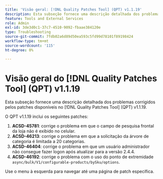 ```yaml
---
title: 'Visão geral: [!DNL Quality Patches Tool] (QPT) v1.1.19'
description: Esta subseção fornece uma descrição detalhada dos problemas corrigidos pelos patches disponíveis no [!DNL Quality Patches Tool] (QPT) v1.1.19.
feature: Tools and External Services
role: Admin
exl-id: 3de3d0c1-37c7-4510-9092-fbaae384120e
type: Troubleshooting
source-git-commit: 7fdb02a6d89d50ea593c5fd99d78101f89198424
workflow-type: tm+mt
source-wordcount: '115'
ht-degree: 0%

---
```


# Visão geral do [!DNL Quality Patches Tool] (QPT) v1.1.19

Esta subseção fornece uma descrição detalhada dos problemas corrigidos pelos patches disponíveis no [!DNL Quality Patches Tool] (QPT) v1.1.19.

O QPT v1.1.19 inclui os seguintes patches:

1. **ACSD-45781**: corrige o problema em que o campo de pesquisa frontal da loja não é exibido no celular.
1. **ACSD-46213**: corrige o problema em que a solicitação da árvore de categoria é limitada a 20 categorias.
1. **ACSD-46404**: corrige o problema em que um usuário administrador não consegue fazer logon após atualizar para a versão 2.4.4.
1. **ACSD-46192**: corrige o problema com o uso do ponto de extremidade `async/bulk/V1/configurable-products/bySku/options`.

Use o menu à esquerda para navegar até uma página de patch específica.
